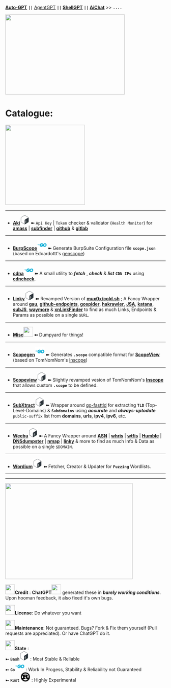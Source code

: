 [**Auto-GPT**](https://github.com/Significant-Gravitas/Auto-GPT) **`||`** [AgentGPT](https://github.com/reworkd/AgentGPT) **`||`** [**ShellGPT**](https://github.com/TheR1D/shell_gpt) **`||`** [**AiChat**](https://github.com/sigoden/aichat) >> **`....`**

<img src="https://user-images.githubusercontent.com/58171889/232448818-b0ccfabf-7f82-4f10-ae7c-07229f3a1741.gif" width="375" height="250">

# Catalogue:

<img src="https://user-images.githubusercontent.com/58171889/232451972-f644e669-3120-4c80-be1e-8d1366518b9e.gif" width="250" height="250">

---
- [**Aki**<img src="https://raw.githubusercontent.com/devicons/devicon/master/icons/bash/bash-original.svg" width="30" height="30">](https://github.com/Azathothas/BugGPT-Tools/blob/main/aki) **➼**  `Api Key` | `Token` checker & validator (`Health Monitor`) for [**amass**](https://github.com/owasp-amass/amass/blob/master/doc/user_guide.md#the-configuration-file) | [**subfinder**](https://github.com/projectdiscovery/subfinder#post-installation-instructions) | [**github**](https://github.com/gwen001/github-endpoints) & [**gitlab**](https://github.com/gwen001/gitlab-subdomains)  
---
- [**BurpScope**<img src="https://raw.githubusercontent.com/devicons/devicon/master/icons/go/go-original-wordmark.svg" width="30" height="30">](https://github.com/Azathothas/BugGPT-Tools/tree/main/burpscope) **➼** Generate BurpSuite Configuration file **`scope.json`** (based on Edoardottt's [genscope](https://github.com/edoardottt/lit-bb-hack-tools/tree/main/genscope))
---
- [**cdna**<img src="https://raw.githubusercontent.com/devicons/devicon/master/icons/go/go-original-wordmark.svg" width="30" height="30">](https://github.com/Azathothas/BugGPT-Tools/tree/main/cdna) **➼** A small utility to ***fetch*** , ***check*** & ***list*** **`CDN IPs`** using [**cdncheck**](https://github.com/projectdiscovery/cdncheck).       
---
- [**Linky**<img src="https://raw.githubusercontent.com/devicons/devicon/master/icons/bash/bash-original.svg" width="30" height="30">](https://github.com/Azathothas/BugGPT-Tools/tree/main/linky) **➼** Revamped Version of [**mux0x/cold.sh**](https://github.com/mux0x/cold.sh) ; A Fancy Wrapper around [**gau**](https://github.com/lc/gau), [**github-endpoints**](https://github.com/gwen001/github-search/blob/master/github-endpoints.py), [**gospider**](https://github.com/jaeles-project/gospider), [**hakrawler**](https://github.com/hakluke/hakrawler), [**JSA**](https://github.com/w9w/JSA), [**katana**](https://github.com/projectdiscovery/katana), [**subJS**](https://github.com/lc/subjs), [**waymore**](https://github.com/xnl-h4ck3r/waymore) & [**xnLinkFinder**](https://github.com/xnl-h4ck3r/xnLinkFinder) to find as much Links, Endpoints & Params as possible on a single `$URL`.
---
- [**Misc**<img src="https://user-images.githubusercontent.com/58171889/232438671-1310b71d-f23c-45bf-b741-c2edb8201b51.png" width="30" height="30">](https://github.com/Azathothas/BugGPT-Tools/tree/main/misc) **➼** Dumpyard for things!
---
- [**Scopegen**<img src="https://raw.githubusercontent.com/devicons/devicon/master/icons/go/go-original-wordmark.svg" width="30" height="30">](https://github.com/Azathothas/BugGPT-Tools/tree/main/scopegen) **➼** Generates **`.scope`** compatible format for [**ScopeView**](https://github.com/Azathothas/BugGPT-Tools/tree/main/scopeview) (based on TomNomNom's [Inscope](https://github.com/tomnomnom/hacks/tree/master/inscope)) 
---
- [**Scopeview**<img src="https://raw.githubusercontent.com/devicons/devicon/master/icons/bash/bash-original.svg" width="30" height="30">](https://github.com/Azathothas/BugGPT-Tools/tree/main/scopeview) **➼** Slightly revamped vesion of TomNomNom's [**Inscope**](https://github.com/tomnomnom/hacks/tree/master/inscope) that allows custom **`.scope`** to be defined.
---
- [**SubXtract**<img src="https://raw.githubusercontent.com/devicons/devicon/master/icons/bash/bash-original.svg" width="30" height="30">](https://github.com/Azathothas/BugGPT-Tools/tree/main/subxtract) **➼** Wrapper around [go-fasttld](https://github.com/elliotwutingfeng/go-fasttld) for extracting **`TLD`** (Top-Level-Domains) & **`Subdomains`** using ***accurate*** and ***always-uptodate*** `public-suffix` list from **domains**, **urls**, **ipv4**, **ipv6**, etc.  
---
- [**Weebu**<img src="https://raw.githubusercontent.com/devicons/devicon/master/icons/bash/bash-original.svg" width="30" height="30">](https://github.com/Azathothas/BugGPT-Tools/blob/main/weebu) **➼** A Fancy Wrapper around [**ASN**](https://github.com/nitefood/asn) | [**whris**](https://github.com/harakeishi/whris) | [**wtfis**](https://github.com/pirxthepilot/wtfis) | [**Humble**](https://github.com/rfc-st/humble) | [**DNSdumpster**](https://github.com/nmmapper/dnsdumpster) | [**nmap**](https://github.com/nmap/nmap) | [**linky**](https://github.com/Azathothas/BugGPT-Tools/tree/main/linky) & more to find as much Info & Data as possible on a single `$DOMAIN`.
---
- [**Wordium**<img src="https://raw.githubusercontent.com/devicons/devicon/master/icons/bash/bash-original.svg" width="30" height="30">](https://github.com/Azathothas/BugGPT-Tools/tree/main/wordium) **➼** Fetcher, Creator & Updater for **`Fuzzing`** Wordlists.
---

---
<img src="https://user-images.githubusercontent.com/58171889/232448068-7b04038b-4d18-4e1a-93e3-3c5d83d8cf42.gif" width="400" height="300">

<img src="https://user-images.githubusercontent.com/58171889/232442634-b93dcace-6f05-4965-932b-b24d40f9b8e3.png" width="30" height="30">**Credit** : **ChatGPT**<img src="https://raw.githubusercontent.com/lencx/ChatGPT/main/public/logo.png" width="30" height="30"> generated these in ***barely working conditions***. Upon hooman feedback, it also fixed it's own bugs.

<img src="https://user-images.githubusercontent.com/58171889/232443092-832ff515-3047-40b2-943b-4e9b3dc01369.png" width="30" height="30">**License**: Do whatever you want

<img src="https://user-images.githubusercontent.com/58171889/232443668-a5bf92ab-4d6e-49f1-a401-a04f24ee17d9.png" width="30" height="30">**Maintenance**: Not guaranteed. Bugs? Fork & Fix them yourself (Pull requests are appreciated). Or have ChatGPT do it. 


<img src="https://user-images.githubusercontent.com/58171889/232444023-13f9496f-2caa-444e-b720-677c7df7bd38.png" width="30" height="30">**State** :                       
           ➼ **`Bash`**<img src="https://raw.githubusercontent.com/devicons/devicon/master/icons/bash/bash-original.svg" width="30" height="30"> : Most Stable & Reliable                                                                                                                                 
           ➼   **`Go`**<img src="https://raw.githubusercontent.com/devicons/devicon/master/icons/go/go-original-wordmark.svg" width="30" height="30"> : Work In Progess, Stability & Reliability not Guaranteed                                                                                                
           ➼ **`Rust`** <img src="https://raw.githubusercontent.com/devicons/devicon/1119b9f84c0290e0f0b38982099a2bd027a48bf1/icons/rust/rust-plain.svg" width="30" height="30"> : Highly Experimental
